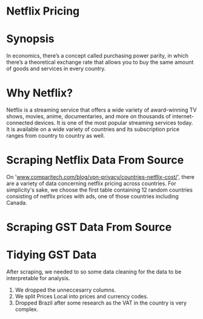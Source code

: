 # Netflix Pricing 

# Synopsis
In economics, there’s a concept called purchasing power parity, in which there’s a theoretical exchange rate that allows you to buy the same amount of goods and services in every country.

# Why Netflix? 
Netflix is a streaming service that offers a wide variety of award-winning TV shows, movies, anime, documentaries, and more on thousands of internet-connected devices. It is one of the most popular streaming services today. It is available on a wide variety of countries and its subscription price ranges from country to country as well. 

# Scraping Netflix Data From Source
On 'www.comparitech.com/blog/vpn-privacy/countries-netflix-cost/', there are a variety of data concerning netflix pricing across countries. For simplicity's sake, we choose the first table containing 12 random countries consisting of netflix prices with ads, one of those countries including Canada.

# Scraping GST Data From Source 


# Tidying GST Data 
After scraping, we needed to so some data cleaning for the data to be interpretable for analysis. 
1. We dropped the unneccesarry columns.  
2. We split Prices Local into prices and currency codes. 
3. Dropped Brazil after some research as the VAT in the country is very complex. 
